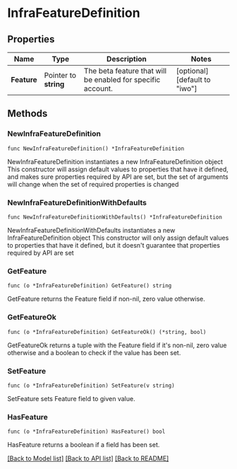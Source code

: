 # InfraFeatureDefinition

## Properties

Name | Type | Description | Notes
------------ | ------------- | ------------- | -------------
**Feature** | Pointer to **string** | The beta feature that will be enabled for specific account. | [optional] [default to "iwo"]

## Methods

### NewInfraFeatureDefinition

`func NewInfraFeatureDefinition() *InfraFeatureDefinition`

NewInfraFeatureDefinition instantiates a new InfraFeatureDefinition object
This constructor will assign default values to properties that have it defined,
and makes sure properties required by API are set, but the set of arguments
will change when the set of required properties is changed

### NewInfraFeatureDefinitionWithDefaults

`func NewInfraFeatureDefinitionWithDefaults() *InfraFeatureDefinition`

NewInfraFeatureDefinitionWithDefaults instantiates a new InfraFeatureDefinition object
This constructor will only assign default values to properties that have it defined,
but it doesn't guarantee that properties required by API are set

### GetFeature

`func (o *InfraFeatureDefinition) GetFeature() string`

GetFeature returns the Feature field if non-nil, zero value otherwise.

### GetFeatureOk

`func (o *InfraFeatureDefinition) GetFeatureOk() (*string, bool)`

GetFeatureOk returns a tuple with the Feature field if it's non-nil, zero value otherwise
and a boolean to check if the value has been set.

### SetFeature

`func (o *InfraFeatureDefinition) SetFeature(v string)`

SetFeature sets Feature field to given value.

### HasFeature

`func (o *InfraFeatureDefinition) HasFeature() bool`

HasFeature returns a boolean if a field has been set.


[[Back to Model list]](../README.md#documentation-for-models) [[Back to API list]](../README.md#documentation-for-api-endpoints) [[Back to README]](../README.md)


